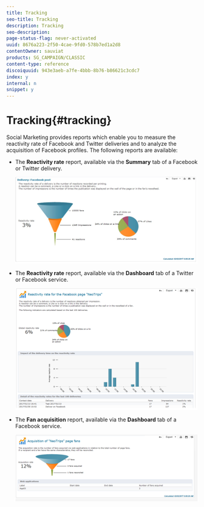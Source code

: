 ```yaml
---
title: Tracking
seo-title: Tracking
description: Tracking
seo-description: 
page-status-flag: never-activated
uuid: 8676a223-2f50-4cae-9fd0-578b7ed1a2d8
contentOwner: sauviat
products: SG_CAMPAIGN/CLASSIC
content-type: reference
discoiquuid: 943e3aeb-a7fe-4bbb-8b76-b86621c3cdc7
index: y
internal: n
snippet: y
---
```


# Tracking{#tracking}

Social Marketing provides reports which enable you to measure the reactivity rate of Facebook and Twitter deliveries and to analyze the acquisition of Facebook profiles. The following reports are available:

* The **Reactivity rate** report, available via the **Summary** tab of a Facebook or Twitter delivery.

  ![](assets/social_report_3.png)

* The **Reactivity rate** report, available via the **Dashboard** tab of a Twitter or Facebook service.

  ![](assets/social_report_2.png)

* The **Fan acquisition** report, available via the **Dashboard** tab of a Facebook service.

  ![](assets/social_report_1.png)

